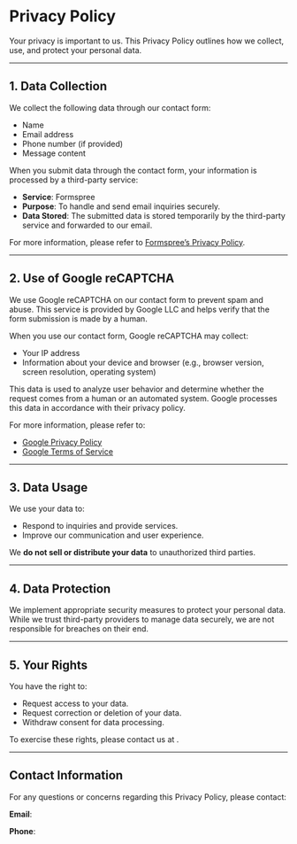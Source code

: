 # Privacy Policy

Your privacy is important to us. This Privacy Policy outlines how we collect, use, and protect your personal data.

---

## **1. Data Collection**
We collect the following data through our contact form:
- Name
- Email address
- Phone number (if provided)
- Message content

When you submit data through the contact form, your information is processed by a third-party service:
- **Service**: Formspree
- **Purpose**: To handle and send email inquiries securely.
- **Data Stored**: The submitted data is stored temporarily by the third-party service and forwarded to our email.

For more information, please refer to [Formspree’s Privacy Policy](https://formspree.io/legal/privacy-policy).

---

## **2. Use of Google reCAPTCHA**
We use Google reCAPTCHA on our contact form to prevent spam and abuse. This service is provided by Google LLC and helps verify that the form submission is made by a human.

When you use our contact form, Google reCAPTCHA may collect:
- Your IP address
- Information about your device and browser (e.g., browser version, screen resolution, operating system)

This data is used to analyze user behavior and determine whether the request comes from a human or an automated system. Google processes this data in accordance with their privacy policy.

For more information, please refer to:
- [Google Privacy Policy](https://policies.google.com/privacy)
- [Google Terms of Service](https://policies.google.com/terms)

---

## **3. Data Usage**
We use your data to:
- Respond to inquiries and provide services.
- Improve our communication and user experience.

We **do not sell or distribute your data** to unauthorized third parties.

---

## **4. Data Protection**
We implement appropriate security measures to protect your personal data. While we trust third-party providers to manage data securely, we are not responsible for breaches on their end.

---

## **5. Your Rights**
You have the right to:
- Request access to your data.
- Request correction or deletion of your data.
- Withdraw consent for data processing.

To exercise these rights, please contact us at <span id="email2"></span>.

---

## Contact Information
For any questions or concerns regarding this Privacy Policy, please contact:

**Email**: <span id="email"></span>

**Phone**: <span id="phone"></span>

<script>
  fetch('/contact.json')
    .then(response => response.json())
    .then(data => {
      document.getElementById("email").innerHTML =
        '<a href="mailto:' + data.email + '">' + data.email + '</a>';
      document.getElementById("email2").innerHTML = document.getElementById("email").innerHTML;
      document.getElementById("phone").innerHTML = data.phone;    })
    .catch(error => console.error('Error loading contact data:', error));
</script>
